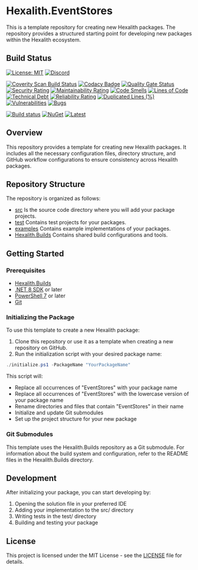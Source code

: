 # Hexalith.EventStores

This is a template repository for creating new Hexalith packages. The repository provides a structured starting point for developing new packages within the Hexalith ecosystem.

## Build Status

[![License: MIT](https://img.shields.io/github/license/hexalith/hexalith.EventStores)](https://github.com/hexalith/hexalith/blob/main/LICENSE)
[![Discord](https://img.shields.io/discord/1063152441819942922?label=Discord&logo=discord&logoColor=white&color=d82679)](https://discordapp.com/channels/1102166958918610994/1102166958918610997)

[![Coverity Scan Build Status](https://scan.coverity.com/projects/31529/badge.svg)](https://scan.coverity.com/projects/hexalith-hexalith-EventStores)
[![Codacy Badge](https://app.codacy.com/project/badge/Grade/d48f6d9ab9fb4776b6b4711fc556d1c4)](https://app.codacy.com/gh/Hexalith/Hexalith.EventStores/dashboard?utm_source=gh&utm_medium=referral&utm_content=&utm_campaign=Badge_grade)
[![Quality Gate Status](https://sonarcloud.io/api/project_badges/measure?project=Hexalith_Hexalith.EventStores&metric=alert_status)](https://sonarcloud.io/summary/new_code?id=Hexalith_Hexalith.EventStores)
[![Security Rating](https://sonarcloud.io/api/project_badges/measure?project=Hexalith_Hexalith.EventStores&metric=security_rating)](https://sonarcloud.io/summary/new_code?id=Hexalith_Hexalith.EventStores)
[![Maintainability Rating](https://sonarcloud.io/api/project_badges/measure?project=Hexalith_Hexalith.EventStores&metric=sqale_rating)](https://sonarcloud.io/summary/new_code?id=Hexalith_Hexalith.EventStores)
[![Code Smells](https://sonarcloud.io/api/project_badges/measure?project=Hexalith_Hexalith.EventStores&metric=code_smells)](https://sonarcloud.io/summary/new_code?id=Hexalith_Hexalith.EventStores)
[![Lines of Code](https://sonarcloud.io/api/project_badges/measure?project=Hexalith_Hexalith.EventStores&metric=ncloc)](https://sonarcloud.io/summary/new_code?id=Hexalith_Hexalith.EventStores)
[![Technical Debt](https://sonarcloud.io/api/project_badges/measure?project=Hexalith_Hexalith.EventStores&metric=sqale_index)](https://sonarcloud.io/summary/new_code?id=Hexalith_Hexalith.EventStores)
[![Reliability Rating](https://sonarcloud.io/api/project_badges/measure?project=Hexalith_Hexalith.EventStores&metric=reliability_rating)](https://sonarcloud.io/summary/new_code?id=Hexalith_Hexalith.EventStores)
[![Duplicated Lines (%)](https://sonarcloud.io/api/project_badges/measure?project=Hexalith_Hexalith.EventStores&metric=duplicated_lines_density)](https://sonarcloud.io/summary/new_code?id=Hexalith_Hexalith.EventStores)
[![Vulnerabilities](https://sonarcloud.io/api/project_badges/measure?project=Hexalith_Hexalith.EventStores&metric=vulnerabilities)](https://sonarcloud.io/summary/new_code?id=Hexalith_Hexalith.EventStores)
[![Bugs](https://sonarcloud.io/api/project_badges/measure?project=Hexalith_Hexalith.EventStores&metric=bugs)](https://sonarcloud.io/summary/new_code?id=Hexalith_Hexalith.EventStores)

[![Build status](https://github.com/Hexalith/Hexalith.EventStores/actions/workflows/build-release.yml/badge.svg)](https://github.com/Hexalith/Hexalith.EventStores/actions)
[![NuGet](https://img.shields.io/nuget/v/Hexalith.EventStores.svg)](https://www.nuget.org/packages/Hexalith.EventStores)
[![Latest](https://img.shields.io/github/v/release/Hexalith/Hexalith.EventStores?include_prereleases&label=preview)](https://github.com/Hexalith/Hexalith.EventStores/pkgs/nuget/Hexalith.EventStores)

## Overview

This repository provides a template for creating new Hexalith packages. It includes all the necessary configuration files, directory structure, and GitHub workflow configurations to ensure consistency across Hexalith packages.

## Repository Structure

The repository is organized as follows:

- [src](./src/README.md) Is the source code directory where you will add your package projects.
- [test](./test/README.md) Contains test projects for your packages.
- [examples](./examples/README.md) Contains example implementations of your packages.
- [Hexalith.Builds](./Hexalith.Builds/README.md) Contains shared build configurations and tools.

## Getting Started

### Prerequisites

- [Hexalith.Builds](https://github.com/Hexalith/Hexalith.Builds)
- [.NET 8 SDK](https://dotnet.microsoft.com/download) or later
- [PowerShell 7](https://github.com/PowerShell/PowerShell) or later
- [Git](https://git-scm.com/)

### Initializing the Package

To use this template to create a new Hexalith package:

1. Clone this repository or use it as a template when creating a new repository on GitHub.
2. Run the initialization script with your desired package name:

```powershell
./initialize.ps1 -PackageName "YourPackageName"
```

This script will:

- Replace all occurrences of "EventStores" with your package name
- Replace all occurrences of "EventStores" with the lowercase version of your package name
- Rename directories and files that contain "EventStores" in their name
- Initialize and update Git submodules
- Set up the project structure for your new package

### Git Submodules

This template uses the Hexalith.Builds repository as a Git submodule. For information about the build system and configuration, refer to the README files in the Hexalith.Builds directory.

## Development

After initializing your package, you can start developing by:

1. Opening the solution file in your preferred IDE
2. Adding your implementation to the src/ directory
3. Writing tests in the test/ directory
4. Building and testing your package

## License

This project is licensed under the MIT License - see the [LICENSE](LICENSE) file for details.
